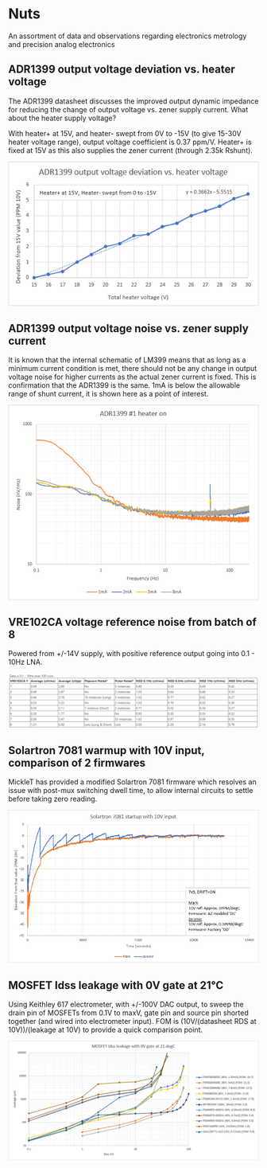 # Nuts

An assortment of data and observations regarding electronics metrology and precision analog electronics

## ADR1399 output voltage deviation vs. heater voltage

The ADR1399 datasheet discusses the improved output dynamic impedance for reducing the change of output voltage vs. zener supply current. What about the heater supply voltage?

With heater+ at 15V, and heater- swept from 0V to -15V (to give 15-30V heater voltage range), output voltage coefficient is 0.37 ppm/V. Heater+ is fixed at 15V as this also supplies the zener current (through 2.35k Rshunt).

![ADR1399](images/ADR1399%20output%20voltage%20deviation%20vs%20heater%20voltage.png)

## ADR1399 output voltage noise vs. zener supply current

It is known that the internal schematic of LM399 means that as long as a minimum current condition is met, there should not be any change in output voltage noise for higher currents as the actual zener current is fixed. This is confirmation that the ADR1399 is the same. 1mA is below the allowable range of shunt current, it is shown here as a point of interest.

![ADR1399 noise](images/ADR1399%20output%20noise%20vs%20zener%20current.png)

## VRE102CA voltage reference noise from batch of 8

Powered from +/-14V supply, with positive reference output going into 0.1 - 10Hz LNA.

![VRE102CA](images/VRE102CA.png)

## Solartron 7081 warmup with 10V input, comparison of 2 firmwares

MickleT has provided a modified Solartron 7081 firmware which resolves an issue with post-mux switching dwell time, to allow internal circuits to settle before taking zero reading.

![S7081](images/S7081%20startup.png)

## MOSFET Idss leakage with 0V gate at 21°C

Using Keithley 617 electrometer, with +/-100V DAC output, to sweep the drain pin of MOSFETs from 0.1V to maxV, gate pin and source pin shorted together (and wired into electrometer input). FOM is (10V/(datasheet RDS at 10V))/(leakage at 10V) to provide a quick comparison point.

![Leakage](images/MOSFET%20leakage.png)
